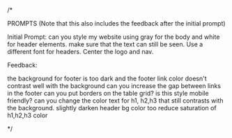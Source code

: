 /*

PROMPTS (Note that this also includes the feedback after the initial prompt)

Initial Prompt: can you style my website using gray for the body and white for header elements. make sure that the text can still be seen. Use a different font for headers. Center the logo and nav.
 
Feedback:

the background for footer is too dark and the footer link color doesn't contrast well with the background
can you increase the gap between links in the footer
can you put borders on the table grid?
is this style mobile friendly?
can you change the color text for  h1, h2,h3 that still contrasts with the background. slightly darken header bg color too
reduce saturation of h1,h2,h3 color


*/